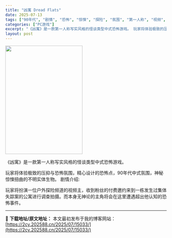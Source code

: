 ```yaml
---
title: "凶寓 Dread Flats"
date: 2025-07-13
tags: ["90年代", "剧情", "恐怖", "惊悚", "探险", "氛围", "第一人称", "视频", "调查"]
categories: ["PC游戏"]
excerpt: "《凶寓》是一款第一人称写实风格的怪谈类型中式恐怖游戏。 玩家将体验极致的压抑与恐怖氛围，精心设计的恐怖点，90年代中式氛围，神秘惊悚扭曲的不明实体生物。 剧情介绍: 玩家将扮演一位户外探险频道的视频主，收到粉丝的付费邀约来到一栋发生过集体失踪案的公寓进行调查拍摄。而本身无神论的主角将会在这里遭遇超出&hellip;"
layout: post
---
```


<img class="aligncenter size-full wp-image-15030" src="https://2cy.202588.cn/wp-content/uploads/2025/07/2025071308362339.webp" alt="" width="241" height="339" />

《凶寓》是一款第一人称写实风格的怪谈类型中式恐怖游戏。

玩家将体验极致的压抑与恐怖氛围，精心设计的恐怖点，90年代中式氛围，神秘惊悚扭曲的不明实体生物。
剧情介绍:

玩家将扮演一位户外探险频道的视频主，收到粉丝的付费邀约来到一栋发生过集体失踪案的公寓进行调查拍摄。而本身无神论的主角将会在这里遭遇超出他认知的恐怖事件。

---
📖 **下载地址/原文地址：** 本文最初发布于我的博客网站：[https://2cy.202588.cn/2025/07/15033/](https://2cy.202588.cn/2025/07/15033/)
